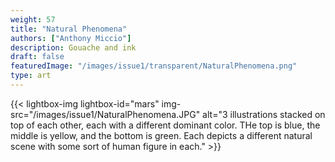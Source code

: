 ```yaml
---
weight: 57
title: "Natural Phenomena"
authors: ["Anthony Miccio"]
description: Gouache and ink
draft: false
featuredImage: "/images/issue1/transparent/NaturalPhenomena.png"
type: art
---
```


{{< lightbox-img lightbox-id="mars" img-src="/images/issue1/NaturalPhenomena.JPG" alt="3 illustrations stacked on top of each other, each with a different dominant color. THe top is blue, the middle is yellow, and the bottom is green. Each depicts a different natural scene with some sort of human figure in each." >}}